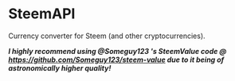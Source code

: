 # SteemAPI
Currency converter for Steem (and other cryptocurrencies).

***I highly recommend using @Someguy123 's SteemValue code @ https://github.com/Someguy123/steem-value due to it being of astronomically higher quality!***
